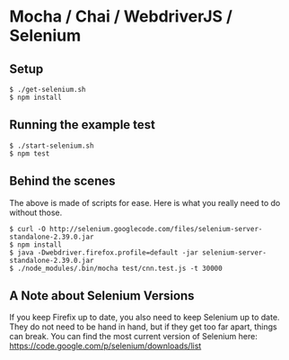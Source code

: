 # Mocha / Chai / WebdriverJS / Selenium

## Setup

    $ ./get-selenium.sh
    $ npm install


## Running the example test

    $ ./start-selenium.sh
    $ npm test


## Behind the scenes
The above is made of scripts for ease.  Here is what you really need to do without those.

    $ curl -O http://selenium.googlecode.com/files/selenium-server-standalone-2.39.0.jar
    $ npm install
    $ java -Dwebdriver.firefox.profile=default -jar selenium-server-standalone-2.39.0.jar
    $ ./node_modules/.bin/mocha test/cnn.test.js -t 30000


## A Note about Selenium Versions
If you keep Firefix up to date, you also need to keep Selenium up to date.  They do not need to
be hand in hand, but if they get too far apart, things can break.  You can find the most current
version of Selenium here: <https://code.google.com/p/selenium/downloads/list>
